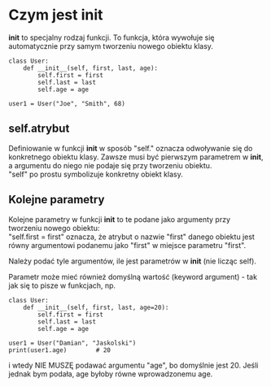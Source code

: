 # Czym jest __init__  
__init__ to specjalny rodzaj funkcji. To funkcja, która wywołuje się automatycznie przy samym tworzeniu nowego obiektu klasy.  
  
```
class User:
    def __init__(self, first, last, age):
        self.first = first
        self.last = last
        self.age = age
        
user1 = User("Joe", "Smith", 68)
```
  
## self.atrybut  
Definiowanie w funkcji __init__ w sposób "self." oznacza odwoływanie się do konkretnego obiektu klasy. Zawsze musi być pierwszym parametrem w __init__, a argumentu do niego nie podaje się przy tworzeniu obiektu.  
"self" po prostu symbolizuje konkretny obiekt klasy.  
  
## Kolejne parametry  
Kolejne parametry w funkcji __init__ to te podane jako argumenty przy tworzeniu nowego obiektu:  
"self.first = first" oznacza, że atrybut o nazwie "first" danego obiektu jest równy argumentowi podanemu jako "first" w miejsce parametru "first".  
  
Należy podać tyle argumentów, ile jest parametrów w __init__ (nie licząc self).  
  
Parametr może mieć również domyślną wartość (keyword argument) - tak jak się to pisze w funkcjach, np.  
```
class User:
    def __init__(self, first, last, age=20):
        self.first = first
        self.last = last
        self.age = age
        
user1 = User("Damian", "Jaskolski")
print(user1.age)        # 20
```
i wtedy NIE MUSZĘ podawać argumentu "age", bo domyślnie jest 20. Jeśli jednak bym podała, age byłoby równe wprowadzonemu age.
